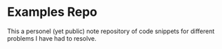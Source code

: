 # Examples Repo

This a personel (yet public) note repository of code snippets for different problems I have had to resolve.
